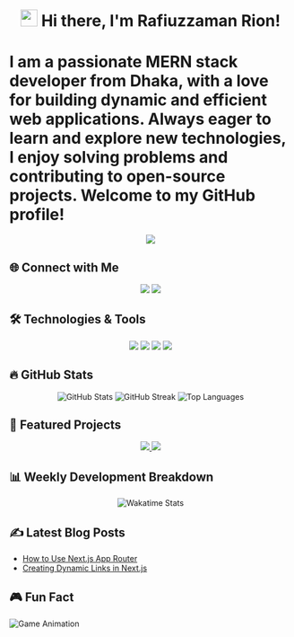 <h1 align="center">
  <img src="https://media.giphy.com/media/hvRJCLFzcasrR4ia7z/giphy.gif" width="30px">
  Hi there, I'm Rafiuzzaman Rion!
</h1>
<h1>I am a passionate MERN stack developer from Dhaka, with a love for building dynamic and efficient web applications. Always eager to learn and explore new technologies, I enjoy solving problems and contributing to open-source projects. Welcome to my GitHub profile!</h1>


<p align="center">
  <img src="https://readme-typing-svg.herokuapp.com?font=Roboto&color=%2336BCF7&size=25&center=true&vCenter=true&lines=MERN+Stack+Developer;Full-Stack+Web+Enthusiast;Always+Learning+New+Things!" />
</p>

## 🌐 Connect with Me
<p align="center">
  <a href="https://linkedin.com/in/rafiuzzaman-rion"><img src="https://img.shields.io/badge/-LinkedIn-blue?style=flat-square&logo=linkedin" /></a>
  <a href="https://www.youtube.com/channel/your-channel"><img src="https://img.shields.io/badge/-YouTube-red?style=flat-square&logo=youtube" /></a>
</p>

## 🛠️ Technologies & Tools
<p align="center">
  <img src="https://img.shields.io/badge/JavaScript-black?style=flat-square&logo=javascript&logoColor=F7DF1E" />
  <img src="https://img.shields.io/badge/React-black?style=flat-square&logo=react&logoColor=61DAFB" />
  <img src="https://img.shields.io/badge/Node.js-black?style=flat-square&logo=node.js&logoColor=339933" />
  <img src="https://img.shields.io/badge/MongoDB-black?style=flat-square&logo=mongodb&logoColor=47A248" />
</p>

## 🔥 GitHub Stats
<p align="center">
  <img src="https://github-readme-stats.vercel.app/api?username=RafiuzzamanRion&show_icons=true&theme=radical&count_private=true" alt="GitHub Stats" />
  <img src="https://github-readme-streak-stats.herokuapp.com/?user=RafiuzzamanRion&theme=radical" alt="GitHub Streak" />
  <img src="https://github-readme-stats.vercel.app/api/top-langs/?username=RafiuzzamanRion&layout=compact&theme=radical" alt="Top Languages" />
</p>

## 📌 Featured Projects
<p align="center">
  <a href="https://github.com/RafiuzzamanRion/your-project">
    <img src="https://github-readme-stats.vercel.app/api/pin/?username=RafiuzzamanRion&repo=your-project&theme=radical" />
  </a>
  <a href="https://github.com/RafiuzzamanRion/another-project">
    <img src="https://github-readme-stats.vercel.app/api/pin/?username=RafiuzzamanRion&repo=another-project&theme=radical" />
  </a>
</p>

## 📊 Weekly Development Breakdown
<!-- Wakatime Stats -->
<p align="center">
  <img src="https://github-readme-stats.vercel.app/api/wakatime?username=RafiuzzamanRion&theme=radical" alt="Wakatime Stats" />
</p>

## ✍️ Latest Blog Posts
<!-- BLOG-POST-LIST:START -->
- [How to Use Next.js App Router](https://yourblog.com/post1)
- [Creating Dynamic Links in Next.js](https://yourblog.com/post2)
<!-- BLOG-POST-LIST:END -->

## 🎮 Fun Fact
![Game Animation](https://media.giphy.com/media/13HgwGsXF0aiGY/giphy.gif)
